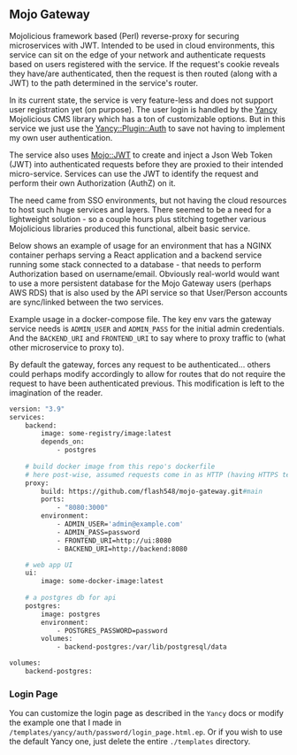 ## Mojo Gateway

Mojolicious framework based (Perl) reverse-proxy for securing microservices with JWT.  Intended to be used in cloud environments,
this service can sit on the edge of your network and authenticate requests based on users registered with the service. If
the request's cookie reveals they have/are authenticated, then the request is then routed (along with a JWT) to the path determined
in the service's router.

In its current state, the service is very feature-less and does not support user registration yet (on purpose).  The user login
is handled by the [Yancy](https://metacpan.org/pod/Yancy) Mojolicious CMS library which has a ton of customizable options.  But in 
this service we just use the [Yancy::Plugin::Auth](https://metacpan.org/pod/Yancy::Plugin::Auth) to save not having to implement 
my own user authentication.  

The service also uses [Mojo::JWT](https://metacpan.org/pod/Mojo::JWT) to create and inject a Json Web Token (JWT) into authenticated 
requests before they are proxied to their intended micro-service.  Services can use the JWT to identify the request and perform their 
own Authorization (AuthZ) on it.

The need came from SSO environments, but not having the cloud resources to host such huge services and layers.  There seemed to be a need 
for a lightweight solution - so a couple hours plus stitching together various Mojolicious libraries produced this functional, albeit basic 
service.

Below shows an example of usage for an environment that has a NGINX container perhaps serving a React application and a backend service 
running some stack connected to a database - that needs to perform Authorization based on username/email.  Obviously real-world would want 
to use a more persistent database for the Mojo Gateway users (perhaps AWS RDS) that is also used by the API service so that User/Person accounts 
are sync/linked between the two services.

Example usage in a docker-compose file.  The key env vars the gateway service needs is 
`ADMIN_USER` and `ADMIN_PASS` for the initial admin credentials.  And the `BACKEND_URI` and `FRONTEND_URI` to say where to 
proxy traffic to (what other microservice to proxy to).

By default the gateway, forces any request to be authenticated... others could perhaps modify accordingly to allow for routes 
that do not require the request to have been authenticated previous.  This modification is left to the imagination of the reader.

```dockerfile
version: "3.9"
services:
    backend:
        image: some-registry/image:latest
        depends_on:
            - postgres
  
    # build docker image from this repo's dockerfile
    # here post-wise, assumed requests come in as HTTP (having HTTPS terminated elsewhere...)
    proxy:
        build: https://github.com/flash548/mojo-gateway.git#main
        ports:
            - "8080:3000"
        environment:
            - ADMIN_USER='admin@example.com'
            - ADMIN_PASS=password
            - FRONTEND_URI=http://ui:8080
            - BACKEND_URI=http://backend:8080

    # web app UI
    ui:
        image: some-docker-image:latest
    
    # a postgres db for api
    postgres:
        image: postgres
        environment:
            - POSTGRES_PASSWORD=password
        volumes:
            - backend-postgres:/var/lib/postgresql/data

volumes:
    backend-postgres:


```

### Login Page

You can customize the login page as described in the `Yancy` docs or modify the example one that I made in `/templates/yancy/auth/password/login_page.html.ep`.  Or
if you wish to use the default Yancy one, just delete the entire `./templates` directory.